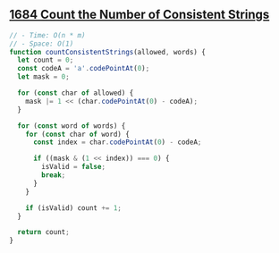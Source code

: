 ## [1684 Count the Number of Consistent Strings](https://leetcode.com/problems/count-the-number-of-consistent-strings/description/)

<!-- notecardId: 1761830142036 -->

```js
// - Time: O(n * m)
// - Space: O(1)
function countConsistentStrings(allowed, words) {
  let count = 0;
  const codeA = 'a'.codePointAt(0);
  let mask = 0;

  for (const char of allowed) {
    mask |= 1 << (char.codePointAt(0) - codeA);
  }

  for (const word of words) {
    for (const char of word) {
      const index = char.codePointAt(0) - codeA;

      if ((mask & (1 << index)) === 0) {
        isValid = false;
        break;
      }
    }

    if (isValid) count += 1;
  }

  return count;
}
```
